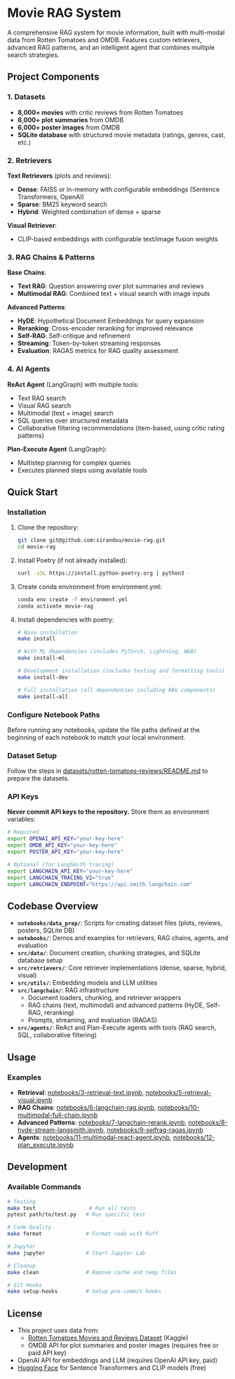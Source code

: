 # Movie RAG System

A comprehensive RAG system for movie information, built with multi-modal data from Rotten Tomatoes and OMDB. Features custom retrievers, advanced RAG patterns, and an intelligent agent that combines multiple search strategies.

## Project Components

### 1. Datasets
- **8,000+ movies** with critic reviews from Rotten Tomatoes
- **6,000+ plot summaries** from OMDB
- **6,000+ poster images** from OMDB
- **SQLite database** with structured movie metadata (ratings, genres, cast, etc.)

### 2. Retrievers
**Text Retrievers** (plots and reviews):
- **Dense**: FAISS or in-memory with configurable embeddings (Sentence Transformers, OpenAI)
- **Sparse**: BM25 keyword search
- **Hybrid**: Weighted combination of dense + sparse

**Visual Retriever**:
- CLIP-based embeddings with configurable text/image fusion weights

### 3. RAG Chains & Patterns
**Base Chains**:
- **Text RAG**: Question answering over plot summaries and reviews
- **Multimodal RAG**: Combined text + visual search with image inputs

**Advanced Patterns**:
- **HyDE**: Hypothetical Document Embeddings for query expansion
- **Reranking**: Cross-encoder reranking for improved relevance
- **Self-RAG**: Self-critique and refinement
- **Streaming**: Token-by-token streaming responses
- **Evaluation**: RAGAS metrics for RAG quality assessment

### 4. AI Agents
**ReAct Agent** (LangGraph) with multiple tools:
- Text RAG search
- Visual RAG search
- Multimodal (text + image) search
- SQL queries over structured metadata
- Collaborative filtering recommendations (item-based, using critic rating patterns)

**Plan-Execute Agent** (LangGraph):
- Multistep planning for complex queries
- Executes planned steps using available tools

## Quick Start

### Installation

1. Clone the repository:
   ```bash
   git clone git@github.com:sirandou/movie-rag.git
   cd movie-rag
   ```
   
2. Install Poetry (if not already installed):
   ```bash
   curl -sSL https://install.python-poetry.org | python3 -
   ```

3. Create conda environment from environment.yml:
   ```bash
   conda env create -f environment.yml
   conda activate movie-rag
   ```

4. Install dependencies with poetry:
   ```bash
   # Base installation
   make install

   # With ML dependencies (includes PyTorch, Lightning, W&B)
   make install-ml

   # Development installation (includes testing and formatting tools)
   make install-dev

   # Full installation (all dependencies including RAG components)
   make install-all
   ```

### Configure Notebook Paths

Before running any notebooks, update the file paths defined at the beginning of each notebook to match your local environment.

### Dataset Setup

Follow the steps in [datasets/rotten-tomatoes-reviews/README.md](datasets/rotten-tomatoes-reviews/README.md) to prepare the datasets.

### API Keys

**Never commit API keys to the repository.** Store them as environment variables:

```bash
# Required
export OPENAI_API_KEY="your-key-here"
export OMDB_API_KEY="your-key-here"
export POSTER_API_KEY="your-key-here"

# Optional (for LangSmith tracing)
export LANGCHAIN_API_KEY="your-key-here"
export LANGCHAIN_TRACING_V2="true"
export LANGCHAIN_ENDPOINT="https://api.smith.langchain.com"
```

## Codebase Overview

- **`notebooks/data_prep/`**: Scripts for creating dataset files (plots, reviews, posters, SQLite DB)
- **`notebooks/`**: Demos and examples for retrievers, RAG chains, agents, and evaluation
- **`src/data/`**: Document creation, chunking strategies, and SQLite database setup
- **`src/retrievers/`**: Core retriever implementations (dense, sparse, hybrid, visual)
- **`src/utils/`**: Embedding models and LLM utilities
- **`src/langchain/`**: RAG infrastructure
  - Document loaders, chunking, and retriever wrappers
  - RAG chains (text, multimodal) and advanced patterns (HyDE, Self-RAG, reranking)
  - Prompts, streaming, and evaluation (RAGAS)
- **`src/agents/`**: ReAct and Plan-Execute agents with tools (RAG search, SQL, collaborative filtering)

## Usage

### Examples
- **Retrieval**: [notebooks/3-retrieval-text.ipynb](notebooks/3-retrieval-text.ipynb), [notebooks/5-retrieval-visual.ipynb](notebooks/5-retrieval-visual.ipynb)
- **RAG Chains**: [notebooks/6-langchain-rag.ipynb](notebooks/6-langchain-rag.ipynb), [notebooks/10-multimodal-full-chain.ipynb](notebooks/10-multimodal-full-chain.ipynb)
- **Advanced Patterns**: [notebooks/7-langchain-rerank.ipynb](notebooks/7-langchain-rerank.ipynb), [notebooks/8-hyde-stream-langsmith.ipynb](notebooks/8-hyde-stream-langsmith.ipynb), [notebooks/9-selfrag-ragas.ipynb](notebooks/9-selfrag-ragas.ipynb)
- **Agents**: [notebooks/11-multimodal-react-agent.ipynb](notebooks/11-multimodal-react-agent.ipynb), [notebooks/12-plan_execute.ipynb](notebooks/12-plan_execute.ipynb)

## Development

### Available Commands

```bash
# Testing
make test                 # Run all tests
pytest path/to/test.py   # Run specific test

# Code Quality
make format              # Format code with Ruff

# Jupyter
make jupyter             # Start Jupyter Lab

# Cleanup
make clean               # Remove cache and temp files

# Git Hooks
make setup-hooks         # Setup pre-commit hooks
```

## License

- This project uses data from: 
  - [Rotten Tomatoes Movies and Reviews Dataset](https://www.kaggle.com/datasets/stefanoleone992/rotten-tomatoes-movies-and-critic-reviews-dataset) (Kaggle)
  - OMDB API for plot summaries and poster images (requires free or paid API key)
- OpenAI API for embeddings and LLM (requires OpenAI API key, paid)
- [Hugging Face](https://huggingface.co/) for Sentence Transformers and CLIP models (free)
